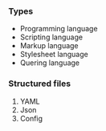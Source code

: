 

### Types
- Programming language
- Scripting language
- Markup language
- Stylesheet language
- Quering language

### Structured files
1. YAML
2. Json
3. Config
